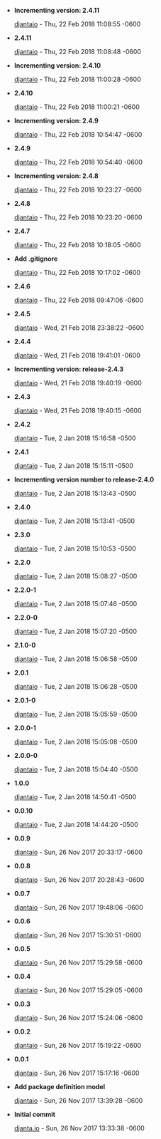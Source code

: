 
* __Incrementing version:  2.4.11__

    [djantaio](mailto:github@djanta.io) - Thu, 22 Feb 2018 11:08:55 -0600
    
    

* __2.4.11__

    [djantaio](mailto:github@djanta.io) - Thu, 22 Feb 2018 11:08:48 -0600
    
    

* __Incrementing version:  2.4.10__

    [djantaio](mailto:github@djanta.io) - Thu, 22 Feb 2018 11:00:28 -0600
    
    

* __2.4.10__

    [djantaio](mailto:github@djanta.io) - Thu, 22 Feb 2018 11:00:21 -0600
    
    

* __Incrementing version:  2.4.9__

    [djantaio](mailto:github@djanta.io) - Thu, 22 Feb 2018 10:54:47 -0600
    
    

* __2.4.9__

    [djantaio](mailto:github@djanta.io) - Thu, 22 Feb 2018 10:54:40 -0600
    
    

* __Incrementing version:  2.4.8__

    [djantaio](mailto:github@djanta.io) - Thu, 22 Feb 2018 10:23:27 -0600
    
    

* __2.4.8__

    [djantaio](mailto:github@djanta.io) - Thu, 22 Feb 2018 10:23:20 -0600
    
    

* __2.4.7__

    [djantaio](mailto:github@djanta.io) - Thu, 22 Feb 2018 10:18:05 -0600
    
    

* __Add .gitignore__

    [djantaio](mailto:github@djanta.io) - Thu, 22 Feb 2018 10:17:02 -0600
    
    

* __2.4.6__

    [djantaio](mailto:github@djanta.io) - Thu, 22 Feb 2018 09:47:06 -0600
    
    

* __2.4.5__

    [djantaio](mailto:github@djanta.io) - Wed, 21 Feb 2018 23:38:22 -0600
    
    

* __2.4.4__

    [djantaio](mailto:github@djanta.io) - Wed, 21 Feb 2018 19:41:01 -0600
    
    

* __Incrementing version:  release-2.4.3__

    [djantaio](mailto:github@djanta.io) - Wed, 21 Feb 2018 19:40:19 -0600
    
    

* __2.4.3__

    [djantaio](mailto:github@djanta.io) - Wed, 21 Feb 2018 19:40:15 -0600
    
    

* __2.4.2__

    [djantaio](mailto:github@djanta.io) - Tue, 2 Jan 2018 15:16:58 -0500
    
    

* __2.4.1__

    [djantaio](mailto:github@djanta.io) - Tue, 2 Jan 2018 15:15:11 -0500
    
    

* __Incrementing version number to release-2.4.0__

    [djantaio](mailto:github@djanta.io) - Tue, 2 Jan 2018 15:13:43 -0500
    
    

* __2.4.0__

    [djantaio](mailto:github@djanta.io) - Tue, 2 Jan 2018 15:13:41 -0500
    
    

* __2.3.0__

    [djantaio](mailto:github@djanta.io) - Tue, 2 Jan 2018 15:10:53 -0500
    
    

* __2.2.0__

    [djantaio](mailto:github@djanta.io) - Tue, 2 Jan 2018 15:08:27 -0500
    
    

* __2.2.0-1__

    [djantaio](mailto:github@djanta.io) - Tue, 2 Jan 2018 15:07:46 -0500
    
    

* __2.2.0-0__

    [djantaio](mailto:github@djanta.io) - Tue, 2 Jan 2018 15:07:20 -0500
    
    

* __2.1.0-0__

    [djantaio](mailto:github@djanta.io) - Tue, 2 Jan 2018 15:06:58 -0500
    
    

* __2.0.1__

    [djantaio](mailto:github@djanta.io) - Tue, 2 Jan 2018 15:06:28 -0500
    
    

* __2.0.1-0__

    [djantaio](mailto:github@djanta.io) - Tue, 2 Jan 2018 15:05:59 -0500
    
    

* __2.0.0-1__

    [djantaio](mailto:github@djanta.io) - Tue, 2 Jan 2018 15:05:08 -0500
    
    

* __2.0.0-0__

    [djantaio](mailto:github@djanta.io) - Tue, 2 Jan 2018 15:04:40 -0500
    
    

* __1.0.0__

    [djantaio](mailto:github@djanta.io) - Tue, 2 Jan 2018 14:50:41 -0500
    
    

* __0.0.10__

    [djantaio](mailto:github@djanta.io) - Tue, 2 Jan 2018 14:44:20 -0500
    
    

* __0.0.9__

    [djantaio](mailto:github@djanta.io) - Sun, 26 Nov 2017 20:33:17 -0600
    
    

* __0.0.8__

    [djantaio](mailto:github@djanta.io) - Sun, 26 Nov 2017 20:28:43 -0600
    
    

* __0.0.7__

    [djantaio](mailto:github@djanta.io) - Sun, 26 Nov 2017 19:48:06 -0600
    
    

* __0.0.6__

    [djantaio](mailto:github@djanta.io) - Sun, 26 Nov 2017 15:30:51 -0600
    
    

* __0.0.5__

    [djantaio](mailto:github@djanta.io) - Sun, 26 Nov 2017 15:29:58 -0600
    
    

* __0.0.4__

    [djantaio](mailto:github@djanta.io) - Sun, 26 Nov 2017 15:29:05 -0600
    
    

* __0.0.3__

    [djantaio](mailto:github@djanta.io) - Sun, 26 Nov 2017 15:24:06 -0600
    
    

* __0.0.2__

    [djantaio](mailto:github@djanta.io) - Sun, 26 Nov 2017 15:19:22 -0600
    
    

* __0.0.1__

    [djantaio](mailto:github@djanta.io) - Sun, 26 Nov 2017 15:17:16 -0600
    
    

* __Add package definition model__

    [djantaio](mailto:github@djanta.io) - Sun, 26 Nov 2017 13:39:28 -0600
    
    

* __Initial commit__

    [djanta.io](mailto:github@djanta.io) - Sun, 26 Nov 2017 13:33:38 -0600
    
    


